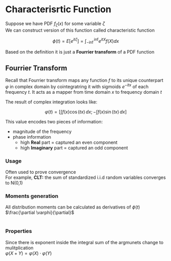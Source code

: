 # Characterisrtic Function

Suppose we have PDF $f_{\zeta}(x)$ for some variable $\zeta$<br>
We can construct version of this function called characteristic function

$$\phi(t) = E[e^{i t \zeta}] = \int_{-\inf}^{\inf} e^{itX} f(X) dx$$

Based on the definition it is just a __Fourrier transform__ of a PDF function<br>


## Fourrier Transform

Recall that Fourrier transform maps any function $f$ to its unique counterpart $\varphi$ in complex domain by cointegratring it with sigmoids $e^{-itx}$ of each frequency $t$. It acts as a mapper from time domain $x$ to frequency domain $t$

The result of complex integration looks like:

$$\varphi(t) = \bigg[\int f(x) \cos(tx) \,dx;  - \int f(x) \sin(tx) \,dx\bigg]$$

This value encodes two pieces of information:
- magnitude of the frequency
- phase information
    - high __Real__ part = captured an even component
    - high __Imaginary__ part = captured an odd component



### Usage

Often used to prove convergence<br>
For example, __CLT:__ the sum of standardized i.i.d random variables converges to N(0,1)


### Moments generation


All distribution moments can be calculated as derivatives of $\phi(t)$<br>$\frac{\partial \varphi}{\partial}$<br><br>

### Properties
Since there is exponent inside the integral sum of the argmunets change to mulitplication<br> $\varphi(X+Y) = \varphi(X) \cdot \varphi(Y)$

